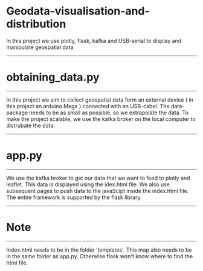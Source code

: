 # Geodata-visualisation-and-distribution
In this project we use plotly, flask, kafka and USB-serial to display and manipulate geospatial data
*** ***
# obtaining_data.py
*** ***
In this project we aim to collect geospatial data form an external device ( in this project an arduino Mega ) connected with an USB-cabel. 
The data-package needs to be as small as possible, so we extrapolate the data.
To make the project scalable, we use the kafka broker on the local computer to distrubate the data.

*** ***
# app.py
*** ***
We use the kafka broker to get our data that we want to feed to plotly and leaflet. This data is displayed using the idex.html file.
We also use subsequent pages to push data to the javaScipt inside the index.html file.
The entire framework is supported by the flask library.
*** ***
# Note
*** ***
Index.html needs to be in the folder 'templates'. This map also needs to be in the same folder as app.py. Otherwise flask won't know where to find the html file.
